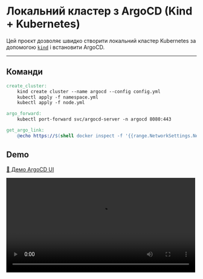 # Локальний кластер з ArgoCD (Kind + Kubernetes)

Цей проєкт дозволяє швидко створити локальний кластер Kubernetes за допомогою [`kind`](https://kind.sigs.k8s.io/) і встановити ArgoCD.

---

## Команди

```Makefile
create_cluster:
	kind create cluster --name argocd --config config.yml
	kubectl apply -f namespace.yml
	kubectl apply -f node.yml

argo_forward:
	kubectl port-forward svc/argocd-server -n argocd 8080:443

get_argo_link:
	@echo https://$(shell docker inspect -f '{{range.NetworkSettings.Networks}}{{.IPAddress}}{{end}}' argocd-control-plane):30430
```

## Demo

[🎥 Демо ArgoCD UI](https://raw.githubusercontent.com/sarco3t/AsciiArtify/main/demo/poc.mp4)

<video controls width="500">
  <source src="https://raw.githubusercontent.com/sarco3t/AsciiArtify/main/demo/poc.mp4" type="video/mp4">
</video>